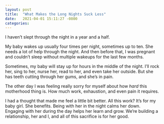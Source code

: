 ```yaml
---
layout: post
title:  "What Makes the Long Nights Suck Less"
date:   2021-04-01 15:11:27 -0800
categories:
---
```


I haven’t slept through the night in a year and a half.


My baby wakes up usually four times per night, sometimes up to ten. She needs a lot of help through the night. And then before that, I was pregnant and couldn’t sleep without multiple wakeups for the last few months.


Sometimes, my baby will stay up for hours in the middle of the night. I’ll rock her, sing to her, nurse her, read to her, and even take her outside. But she has teeth cutting through her gums, and she’s in pain.


The other day I was feeling really sorry for myself about how *hard* this motherhood thing is. How much work, exhaustion, and even pain it requires.


I had a thought that made me feel a little bit better. All this work? It’s for my baby girl. She benefits. Being with her in the night calms her down. Engaging with her during the day helps her learn and grow. We’re building a relationship, her and I, and all of this sacrifice is for her good.

